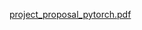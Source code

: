 [project_proposal_pytorch.pdf](https://github.com/user-attachments/files/15521421/project_proposal_pytorch.pdf)
